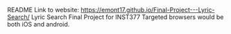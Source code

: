 README
Link to website: https://emont17.github.io/Final-Project---Lyric-Search/
Lyric Search Final Project for INST377
Targeted browsers would be both iOS and android. 
